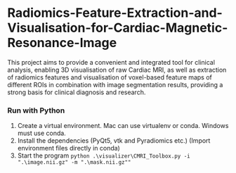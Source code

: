 # Radiomics-Feature-Extraction-and-Visualisation-for-Cardiac-Magnetic-Resonance-Image
This project aims to provide a convenient and integrated tool for clinical analysis, enabling 3D visualisation of raw Cardiac MRI, as well as extraction of radiomics features and visualisation of voxel-based feature maps of different ROIs in combination with image segmentation results, providing a strong basis for clinical diagnosis and research.
### Run with Python

1.  Create a virtual environment. Mac can use virtualenv or conda. Windows must use conda.
2.  Install the dependencies (PyQt5, vtk and Pyradiomics etc.)  (Import environment files directly in conda)
3.  Start the program `python .\visualizer\CMRI_Toolbox.py -i ".\image.nii.gz" -m ".\mask.nii.gz""`
